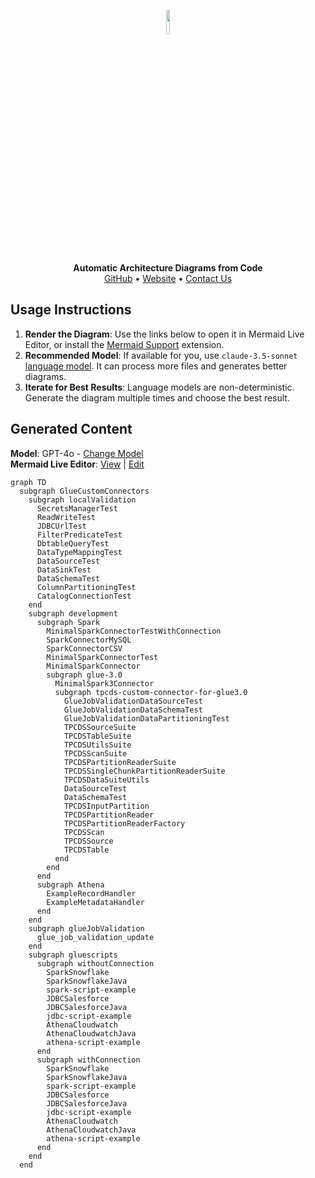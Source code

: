 <p align="center">
    <a href="https://swark.io">
        <img src="https://raw.githubusercontent.com/swark-io/swark/refs/heads/main/assets/logo/swark-logo-dark-mode.png" width="10%" />
    </a>
</p>
<p align="center">
    <b>Automatic Architecture Diagrams from Code</b><br />
    <a href="https://github.com/swark-io/swark">GitHub</a> • <a href="https://swark.io">Website</a> • <a href="mailto:contact@swark.io">Contact Us</a>
</p>

## Usage Instructions

1. **Render the Diagram**: Use the links below to open it in Mermaid Live Editor, or install the [Mermaid Support](https://marketplace.visualstudio.com/items?itemName=bierner.markdown-mermaid) extension.
2. **Recommended Model**: If available for you, use `claude-3.5-sonnet` [language model](vscode://settings/swark.languageModel). It can process more files and generates better diagrams.
3. **Iterate for Best Results**: Language models are non-deterministic. Generate the diagram multiple times and choose the best result.

## Generated Content
**Model**: GPT-4o - [Change Model](vscode://settings/swark.languageModel)  
**Mermaid Live Editor**: [View](https://mermaid.live/view#pako:eNrlVl1v2jAU_StRnptpUt9428K6DQ2JNrR9iYRu7Evi4tiRY8NQ1f8-J4F8gUPfh4Rw7jn32L732OHdJ5KiP_NjkSooMm89j4XnlSZpHn9yg6EptcxDKQQSLVVZEXoULgnwF-CMgmZSNKjnRUgU6nIJAlJUayz1GXlCoK-KaewHF_Pv4bPi_dAD4xrVSiFlBIbseaIh4fhoUB0HcdCwPha4hKJgIh1DkTSK4EWUid1FjGSYQz8aSm5ysQKlWbXNkXpoc7hMT0WyeAeioKOKUdwjl0WOos1vsagAtTtHPW_JBMuB19G2A5X2K9NZN1uXMGQuj9HjHxcYRi-fmOgGpYPbLaTWM8H9l68dNMy9v5LcS9cFoWVAatMF5EwNtvZbKY-EvdqiC5l0Drze6SnyRbMnyC4HNJ_1KpxHzeSRsRa_gq4r57rAZ8146QIjAsKFtcuqThcqp4RdNccwM2L3yYy6QBVWL21ImKr0VGFr4d-iMLpdxO0t3WY8QOWUo6Nyzka5etSPt4d49NAbtgb-pjMU0NF__IW84PiERCr6CwTl_c2c0CVqsCaDEd7qX94i6did55wK2LzJZLNvoY0p7ACnpEqiWKHLi90c7EUjjXbeNZGQhy2HHbriC9j3ilFWWNBMFmCz9w6t3gIRcCztaSfO-FDxjSbEKdj0IuTS0ANokrmRoSjUqEP2WtMPU_fx_1yj06D-8e_8HFUOjNp_HO-xbwVyjP2ZF_sUt2C4jv0PS2rcOmdga5v7M60M3vlgtIyOgpyflTRp5s-2wEv8-Aen9sXF) | [Edit](https://mermaid.live/edit#pako:eNrlVl1v2jAU_StRnptpUt9428K6DQ2JNrR9iYRu7Evi4tiRY8NQ1f8-J4F8gUPfh4Rw7jn32L732OHdJ5KiP_NjkSooMm89j4XnlSZpHn9yg6EptcxDKQQSLVVZEXoULgnwF-CMgmZSNKjnRUgU6nIJAlJUayz1GXlCoK-KaewHF_Pv4bPi_dAD4xrVSiFlBIbseaIh4fhoUB0HcdCwPha4hKJgIh1DkTSK4EWUid1FjGSYQz8aSm5ysQKlWbXNkXpoc7hMT0WyeAeioKOKUdwjl0WOos1vsagAtTtHPW_JBMuB19G2A5X2K9NZN1uXMGQuj9HjHxcYRi-fmOgGpYPbLaTWM8H9l68dNMy9v5LcS9cFoWVAatMF5EwNtvZbKY-EvdqiC5l0Drze6SnyRbMnyC4HNJ_1KpxHzeSRsRa_gq4r57rAZ8146QIjAsKFtcuqThcqp4RdNccwM2L3yYy6QBVWL21ImKr0VGFr4d-iMLpdxO0t3WY8QOWUo6Nyzka5etSPt4d49NAbtgb-pjMU0NF__IW84PiERCr6CwTl_c2c0CVqsCaDEd7qX94i6did55wK2LzJZLNvoY0p7ACnpEqiWKHLi90c7EUjjXbeNZGQhy2HHbriC9j3ilFWWNBMFmCz9w6t3gIRcCztaSfO-FDxjSbEKdj0IuTS0ANokrmRoSjUqEP2WtMPU_fx_1yj06D-8e_8HFUOjNp_HO-xbwVyjP2ZF_sUt2C4jv0PS2rcOmdga5v7M60M3vlgtIyOgpyflTRp5s-2wEv8-Aen9sXF)

```mermaid
graph TD
  subgraph GlueCustomConnectors
    subgraph localValidation
      SecretsManagerTest
      ReadWriteTest
      JDBCUrlTest
      FilterPredicateTest
      DbtableQueryTest
      DataTypeMappingTest
      DataSourceTest
      DataSinkTest
      DataSchemaTest
      ColumnPartitioningTest
      CatalogConnectionTest
    end
    subgraph development
      subgraph Spark
        MinimalSparkConnectorTestWithConnection
        SparkConnectorMySQL
        SparkConnectorCSV
        MinimalSparkConnectorTest
        MinimalSparkConnector
        subgraph glue-3.0
          MinimalSpark3Connector
          subgraph tpcds-custom-connector-for-glue3.0
            GlueJobValidationDataSourceTest
            GlueJobValidationDataSchemaTest
            GlueJobValidationDataPartitioningTest
            TPCDSSourceSuite
            TPCDSTableSuite
            TPCDSUtilsSuite
            TPCDSScanSuite
            TPCDSPartitionReaderSuite
            TPCDSSingleChunkPartitionReaderSuite
            TPCDSDataSuiteUtils
            DataSourceTest
            DataSchemaTest
            TPCDSInputPartition
            TPCDSPartitionReader
            TPCDSPartitionReaderFactory
            TPCDSScan
            TPCDSSource
            TPCDSTable
          end
        end
      end
      subgraph Athena
        ExampleRecordHandler
        ExampleMetadataHandler
      end
    end
    subgraph glueJobValidation
      glue_job_validation_update
    end
    subgraph gluescripts
      subgraph withoutConnection
        SparkSnowflake
        SparkSnowflakeJava
        spark-script-example
        JDBCSalesforce
        JDBCSalesforceJava
        jdbc-script-example
        AthenaCloudwatch
        AthenaCloudwatchJava
        athena-script-example
      end
      subgraph withConnection
        SparkSnowflake
        SparkSnowflakeJava
        spark-script-example
        JDBCSalesforce
        JDBCSalesforceJava
        jdbc-script-example
        AthenaCloudwatch
        AthenaCloudwatchJava
        athena-script-example
      end
    end
  end
```